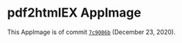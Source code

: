 # pdf2htmlEX AppImage

This AppImage is of commit [`7c9086b`](https://github.com/pdf2htmlEX/pdf2htmlEX/commit/7c9086b958e3da3ace34feb7306d7ed7e589bc9e) (December 23, 2020).

